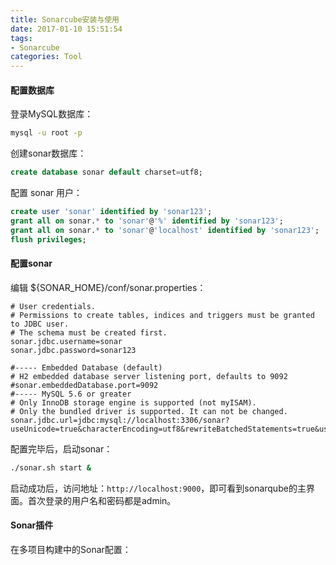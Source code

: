 ```yaml
---
title: Sonarcube安装与使用
date: 2017-01-10 15:51:54
tags:
- Sonarcube
categories: Tool
---
```


#### 配置数据库

登录MySQL数据库：

```Bash
mysql -u root -p
```

<!-- more -->

创建sonar数据库：

```SQL
create database sonar default charset=utf8;
```

配置 sonar 用户：

```SQL
create user 'sonar' identified by 'sonar123';  
grant all on sonar.* to 'sonar'@'%' identified by 'sonar123';
grant all on sonar.* to 'sonar'@'localhost' identified by 'sonar123';  
flush privileges;
```

#### 配置sonar

编辑 ${SONAR_HOME}/conf/sonar.properties：

```
# User credentials.
# Permissions to create tables, indices and triggers must be granted to JDBC user.
# The schema must be created first.
sonar.jdbc.username=sonar
sonar.jdbc.password=sonar123

#----- Embedded Database (default)
# H2 embedded database server listening port, defaults to 9092
#sonar.embeddedDatabase.port=9092
#----- MySQL 5.6 or greater
# Only InnoDB storage engine is supported (not myISAM).
# Only the bundled driver is supported. It can not be changed.
sonar.jdbc.url=jdbc:mysql://localhost:3306/sonar?useUnicode=true&characterEncoding=utf8&rewriteBatchedStatements=true&useConfigs=maxPerformance
```

配置完毕后，启动sonar：

```Bash
./sonar.sh start &
```

启动成功后，访问地址：`http://localhost:9000`，即可看到sonarqube的主界面。首次登录的用户名和密码都是admin。

#### Sonar插件

在多项目构建中的Sonar配置：

```

```
